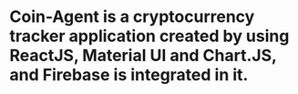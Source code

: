 # Coin-Agent is a cryptocurrency tracker application created by using ReactJS, Material UI and Chart.JS, and Firebase is integrated in it.
